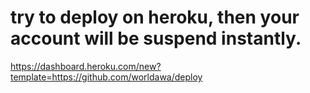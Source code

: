 # try to deploy on heroku, then your account will be suspend instantly.
https://dashboard.heroku.com/new?template=https://github.com/worldawa/deploy

